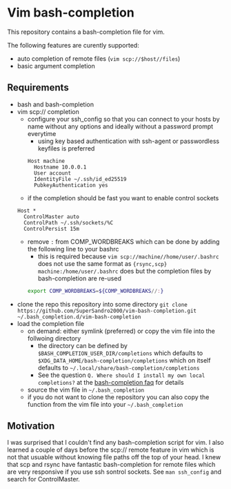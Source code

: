 # Vim bash-completion

This repository contains a bash-completion file for vim.

The following features are curently supported:
- auto completion of remote files (``vim scp://$host//files``)
- basic argument completion

## Requirements

- bash and bash-completion
- vim scp:// completion
  - configure your ssh_config so that you can connect to your hosts by name without any options and ideally without a password prompt everytime
    - using key based authentication with ssh-agent or passwordless keyfiles is preferred
    ```ssh_config
    Host machine
      Hostname 10.0.0.1
      User account
      IdentityFile ~/.ssh/id_ed25519
      PubkeyAuthentication yes
    ```
  - if the completion should be fast you want to enable control sockets
  ```ssh_config
  Host *
    ControlMaster auto
    ControlPath ~/.ssh/sockets/%C
    ControlPersist 15m
  ```
  - remove ``:`` from COMP_WORDBREAKS which can be done by adding the following line to your bashrc
    - this is required because ``vim scp://machine//home/user/.bashrc`` does not use the same format as ``{rsync,scp} machine:/home/user/.bashrc`` does but the completion files by bash-completion are re-used
    ```bash
    export COMP_WORDBREAKS=${COMP_WORDBREAKS//:}
    ```
- clone the repo this repository into some directory ``git clone https://github.com/SuperSandro2000/vim-bash-completion.git ~/.bash_completion.d/vim-bash-completion``
- load the completion file
  - on demand: either symlink (preferred) or copy the vim file into the follwoing directory
    - the directory can be defined by ``$BASH_COMPLETION_USER_DIR/completions`` which defaults to ``$XDG_DATA_HOME/bash-completion/completions`` which on itself defaults to ``~/.local/share/bash-completion/completions``
    - See the question ``Q. Where should I install my own local completions?`` at the [bash-completion faq](https://github.com/scop/bash-completion#faq) for details
  - source the vim file in ``~/.bash_completion``
  - if you do not want to clone the repository you can also copy the function from the vim file into your ``~/.bash_completion``

## Motivation

I was surprised that I couldn't find any bash-completion script for vim.
I also learned a couple of days before the scp:// remote feature in vim which is not that usuable without knowing file paths off the top of your head.
I knew that scp and rsync have fantastic bash-completion for remote files which are very responsive if you use ssh sontrol sockets. See ``man ssh_config`` and search for ControlMaster.
